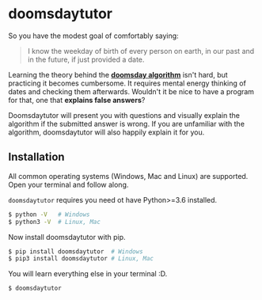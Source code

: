 # doomsdaytutor

So you have the modest goal of comfortably saying:

> I know the weekday of birth of every person on earth, in our past and in the future, if just provided a date.

Learning the theory behind the [**doomsday algorithm**](https://www.youtube.com/watch?v=z2x3SSBVGJU) isn't hard, but practicing it becomes cumbersome. It requires mental energy thinking of dates and checking them afterwards. Wouldn't it be nice to have a program for that, one that **explains false answers**?

Doomsdaytutor will present you with questions and visually explain the algorithm if the submitted answer is wrong. If you are unfamiliar with the algorithm, doomsdaytutor will also happily explain it for you.

## Installation
All common operating systems (Windows, Mac and Linux) are supported. Open your terminal and follow along.

`doomsdaytutor` requires you need ot have Python>=3.6 installed. 
```bash
$ python -V   # Windows 
$ python3 -V  # Linux, Mac
```

Now install doomsdaytutor with pip.
```bash
$ pip install doomsdaytutor  # Windows
$ pip3 install doomsdaytutor # Linux, Mac
```

You will learn everything else in your terminal :D.
```bash
$ doomsdaytutor
```